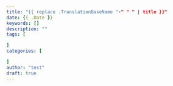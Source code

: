 ```yaml
---
title: "{{ replace .TranslationBaseName "-" " " | title }}"
date: {{ .Date }}
keywords: []
description: ""
tags: [

]
categories: [

]
author: "test"
draft: true
---
```


<!--more-->
